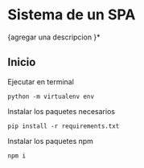 # Sistema de un SPA

{agregar una descripcion }\*

## Inicio

Ejecutar en terminal

```
python -m virtualenv env
```

Instalar los paquetes necesarios

```
pip install -r requirements.txt
```

Instalar los paquetes npm

```
npm i
```
